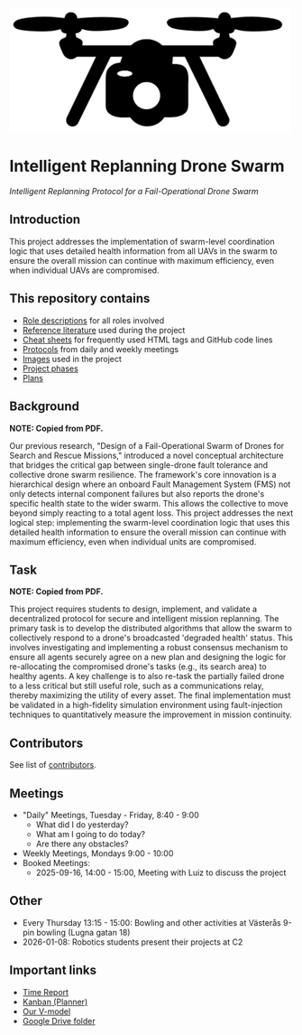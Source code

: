 <picture>
  <source media="(prefers-color-scheme: dark)" srcset="https://github.com/MDU-C2/Intelligent-Drone-Swarm/blob/main/images/IDS-logo-white.png">
  <source media="(prefers-color-scheme: light)" srcset="https://github.com/MDU-C2/Intelligent-Drone-Swarm/blob/main/images/IDS-logo-black.png">
  <img alt="IDS Logo" width="500" src="https://github.com/MDU-C2/Intelligent-Drone-Swarm/blob/main/images/IDS-logo-black.png">
</picture>
<h1>Intelligent Replanning Drone Swarm</h1>
<i>Intelligent Replanning Protocol for a Fail-Operational Drone Swarm</i>

<h2>Introduction</h2>
This project addresses the implementation of swarm-level coordination logic that uses detailed health information from all UAVs in the swarm to ensure the overall mission can continue with maximum efficiency, even when individual UAVs are compromised.

<h2>This repository contains</h2>
<ul>
  <li><a href="https://github.com/MDU-C2/Intelligent-Drone-Swarm/tree/main/role-descriptions">Role descriptions</a> for all roles involved</li>
  <li><a href="https://github.com/MDU-C2/Intelligent-Drone-Swarm/tree/main/reference-literature">Reference literature</a> used during the project</li>
  <li><a href="https://github.com/MDU-C2/Intelligent-Drone-Swarm/tree/main/cheat-sheets">Cheat sheets</a> for frequently used HTML tags and GitHub code lines</li>
  <li><a href="https://github.com/MDU-C2/Intelligent-Drone-Swarm/tree/main/protocols">Protocols</a> from daily and weekly meetings</li>
  <li><a href="https://github.com/MDU-C2/Intelligent-Drone-Swarm/tree/main/images">Images</a> used in the project</li>
  <li><a href="https://github.com/MDU-C2/Intelligent-Drone-Swarm/tree/main/project-phases">Project phases</a></li>
  <li><a href="https://github.com/MDU-C2/Intelligent-Drone-Swarm/tree/main/plans">Plans</a></li>
</ul>

<h2>Background</h2>
<b>NOTE: Copied from PDF.</b>

Our previous research, "Design of a Fail-Operational Swarm of Drones for Search and Rescue Missions," introduced a novel conceptual architecture that bridges the critical gap between single-drone fault tolerance and collective drone swarm resilience. The framework's core innovation is a hierarchical design where an onboard Fault Management System (FMS) not only detects internal component failures but also reports the drone's specific health state to the wider swarm. This allows the collective to move beyond simply reacting to a total agent loss. This project addresses the next logical step: implementing the swarm-level coordination logic that uses this detailed health information to ensure the overall mission can continue with maximum efficiency, even when individual units are compromised.

<h2>Task</h2>
<b>NOTE: Copied from PDF.</b>

This project requires students to design, implement, and validate a decentralized protocol for secure and intelligent mission replanning. The primary task is to develop the distributed algorithms that allow the swarm to collectively respond to a drone's broadcasted 'degraded health' status. This involves investigating and implementing a robust consensus mechanism to ensure all agents securely agree on a new plan and designing the logic for re-allocating the compromised drone's tasks (e.g., its search area) to healthy agents. A key challenge is to also re-task the partially failed drone to a less critical but still useful role, such as a communications relay, thereby maximizing the utility of every asset. The final implementation must be validated in a high-fidelity simulation environment using fault-injection techniques to quantitatively measure the improvement in mission continuity.

<h2>Contributors</h2>
See list of <a href="https://github.com/Sir-Camp-A-Lot/Intelligent-Drone-Swarm/blob/main/CONTRIBUTORS.md">contributors</a>.

<h2>Meetings</h2>
<ul>
  <li>"Daily" Meetings, Tuesday - Friday, 8:40 - 9:00
  <ul>
    <li>What did I do yesterday?</li>
    <li>What am I going to do today?</li>
    <li>Are there any obstacles?</li>
  </ul>
  </li>
  <li>Weekly Meetings, Mondays 9:00 - 10:00</li>
  <li>Booked Meetings: 
    <ul>
    <li>2025-09-16, 14:00 - 15:00, Meeting with Luiz to discuss the project</li>  
    </ul>
    </li>
</ul>

<h2>Other</h2>
<ul>
  <li>Every Thursday 13:15 - 15:00: Bowling and other activities at Västerås 9-pin bowling (Lugna gatan 18)</li>
  <li>2026-01-08: Robotics students present their projects at C2</li>
</ul>

<h2>Important links</h2>
<ul>
  <li><a href="https://studentmdh.sharepoint.com/:x:/r/sites/IntelligentDroneSwarm/Delade%20dokument/FLA402-Time-Log.xlsx?d=wba6795dc4c9044099e3155889715a648&csf=1&web=1&e=tto7wd">Time Report</a></li>
  <li><a href="https://planner.cloud.microsoft/webui/v1/plan/-FjOsRy-VUum89rh3vkTmJYAD-J3?tid=a1795b64-dabd-4758-b988-b309292316cf">Kanban (Planner)</a></li>
  <li><a href="https://github.com/MDU-C2/Intelligent-Drone-Swarm/blob/project-plan/images/V-model-V1.png">Our V-model</a></li>
  <li><a href="https://drive.google.com/drive/folders/1vXKNkRGslyUG7h9t5cG3s3EqDK8taNg0?usp=sharing">Google Drive folder</a></li>
</ul>
